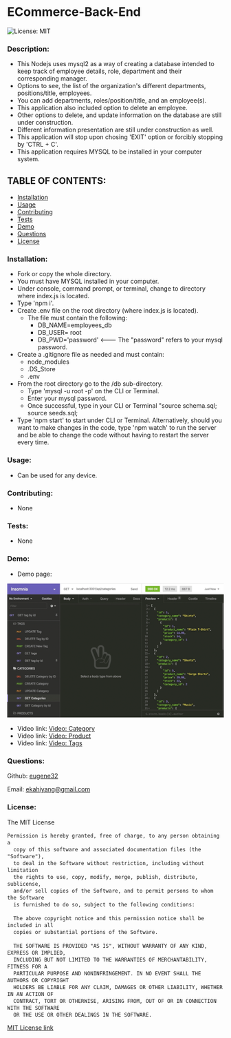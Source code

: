 # ECommerce-Back-End


![License: MIT](https://img.shields.io/badge/License-MIT-yellow.svg)

### Description:  
- This Nodejs uses mysql2 as a way of creating a database intended to keep track of employee details, role, department and their corresponding manager.
- Options to see, the list of the organization's different departments, positions/title, employees.
- You can add departments, roles/position/title, and an employee(s).
- This application also included option to delete an employee.
- Other options to delete, and update information on the database are still under construction.
- Different information presentation are still under construction as well.
- This application will stop upon chosing 'EXIT' option or forcibly stopping by 'CTRL + C'.
- This application requires MYSQL to be installed in your computer system.

## TABLE OF CONTENTS:

* [Installation](#installation)
* [Usage](#usage)
* [Contributing](#contributing)
* [Tests](#tests)
* [Demo](#demo)
* [Questions](#questions)
* [License](#license)

### Installation:    
- Fork or copy the whole directory.
- You must have MYSQL installed in your computer.
- Under console, command prompt, or terminal, change to directory where index.js is located.
- Type 'npm i'.
- Create .env file on the root directory (where index.js is located).
    - The file must contain the following:
       - DB_NAME=employees_db
       - DB_USER= root
       - DB_PWD='password'  <--- The "password" refers to your mysql password.
- Create a .gitignore file as needed and must contain:
    - node_modules
    - .DS_Store
    - .env
- From the root directory go to the /db sub-directory.
    - Type 'mysql -u root -p' on the CLI or Terminal.
    - Enter your mysql password.  
    - Once successful, type in your CLI or Terminal "source schema.sql; source seeds.sql;
- Type 'npm start' to start under CLI or Terminal. Alternatively, should you want to make changes in the code, type 'npm watch' to run the server and be able to change the code without having to restart the server every time.


### Usage:  
- Can be used for any device.

### Contributing:  
- None

### Tests:  
- None

### Demo:  
- Demo page: 

![alt text][logo]

[logo]: Assets/demo/demo-01.gif "E-commerce Back-End demo"

- Video link:  [Video: Category](https://drive.google.com/file/d/1q4l_tl_GvmR4kw3qaUc51PIPfPwQayCi/view)
- Video link:  [Video: Product](https://drive.google.com/file/d/1hqTTsaCguHt-DdhI8Zmisv2IqU8w9AHK/view)
- Video link:  [Video: Tags](https://drive.google.com/file/d/1c40iXHZ45Kkj3sPKb_8WqrphgNUqic63/view)

### Questions: 

Github:  [eugene32](https://github.com/eugene32)

Email:   [ekahiyang@gmail.com](mailto:ekahiyang@gmail.com)


### License:  
The MIT License

	Permission is hereby granted, free of charge, to any person obtaining a 
      copy of this software and associated documentation files (the "Software"), 
      to deal in the Software without restriction, including without limitation 
      the rights to use, copy, modify, merge, publish, distribute, sublicense, 
      and/or sell copies of the Software, and to permit persons to whom the Software 
      is furnished to do so, subject to the following conditions:

      The above copyright notice and this permission notice shall be included in all 
      copies or substantial portions of the Software.
      
      THE SOFTWARE IS PROVIDED "AS IS", WITHOUT WARRANTY OF ANY KIND, EXPRESS OR IMPLIED, 
      INCLUDING BUT NOT LIMITED TO THE WARRANTIES OF MERCHANTABILITY, FITNESS FOR A 
      PARTICULAR PURPOSE AND NONINFRINGEMENT. IN NO EVENT SHALL THE AUTHORS OR COPYRIGHT 
      HOLDERS BE LIABLE FOR ANY CLAIM, DAMAGES OR OTHER LIABILITY, WHETHER IN AN ACTION OF 
      CONTRACT, TORT OR OTHERWISE, ARISING FROM, OUT OF OR IN CONNECTION WITH THE SOFTWARE 
      OR THE USE OR OTHER DEALINGS IN THE SOFTWARE.

[MIT License link](https://opensource.org/licenses/MIT)